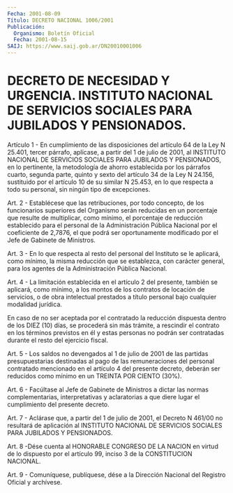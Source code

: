 ```yaml
---
Fecha: 2001-08-09
Título: DECRETO NACIONAL 1006/2001
Publicación:
  Organismo: Boletín Oficial
  Fecha: 2001-08-15
SAIJ: https://www.saij.gob.ar/DN20010001006
---
```

# DECRETO DE NECESIDAD Y URGENCIA. INSTITUTO NACIONAL DE SERVICIOS SOCIALES PARA JUBILADOS Y PENSIONADOS.

<a id="1"></a>
Artículo 1 - En cumplimiento  de  las disposiciones del artículo 64 de la Ley N 25.401, tercer párrafo,  aplícase,  a  partir  del 1 de julio  de  2001,  al  INSTITUTO NACIONAL DE SERVICIOS SOCIALES PARA JUBILADOS Y PENSIONADOS, en lo pertinente, la metodología de ahorro establecida por los párrafos  cuarto, segunda parte, quinto y sexto del artículo 34 de la Ley N 24.156,  sustituido  por el artículo 10 de su similar N 25.453, en lo que respecta a todo  su personal, sin ningún tipo de excepciones.

<a id="2"></a>
Art. 2 - Establécese que las retribuciones, por todo  concepto,  de los  funcionarios  superiores  del  Organismo serán reducidas en un porcentaje que resulte de multiplicar,  como  mínimo, el porcentaje de  reducción  establecido  para  el personal de la  Administración Pública Nacional por el coeficiente  de  2,7876,  el  que podrá ser oportunamente  modificado  por  el  Jefe  de  Gabinete de Ministros.

<a id="3"></a>
Art. 3 - En lo que respecta al resto del personal  del Instituto se le aplicará, como mínimo, la misma reducción que se establezca, con carácter  general,  para  los agentes de la Administración  Pública Nacional.

<a id="4"></a>
Art. 4 - La limitación establecida  en  el artículo 2 del presente, también se aplicará, como mínimo, a los montos  de los contratos de locación  de  servicios, o de obra intelectual prestados  a  título personal bajo cualquier modalidad jurídica.

En caso de no ser aceptada por el contratado la reducción dispuesta dentro de los DIEZ  (10)  días,  se  procederá  sin  más trámite, a rescindir  el  contrato  en  los términos previstos en él  y  estas personas no podrán ser contratadas  durante  el resto del ejercicio fiscal.

<a id="5"></a>
Art.  5 - Los saldos no devengados al 1 de julio  de  2001 de  las partidas  presupuestarias  destinadas al pago de las remuneraciones del personal contratado mencionado  en  el  artículo 4 del presente decreto, deberán ser reducidos como mínimo en un TREINTA POR CIENTO (30%).

<a id="6"></a>
Art. 6 - Facúltase al Jefe de Gabinete de Ministros  a  dictar  las normas  complementarias, interpretativas y aclaratorias a que diere lugar el cumplimiento del presente decreto.

<a id="7"></a>
Art. 7 -  Aclárase que, a partir del 1 de julio de 2001, el Decreto N 461/00 no  resultará  de  aplicación  al  INSTITUTO  NACIONAL  DE SERVICIOS SOCIALES PARA JUBILADOS Y PENSIONADOS.

<a id="8"></a>
Art. 8 -Dése cuenta al HONORABLE CONGRESO DE LA NACION en virtud de lo  dispuesto  por  el  artículo  99,  inciso  3 de la CONSTITUCION NACIONAL.

<a id="9"></a>
Art. 9 - Comuníquese, publíquese, dése a la Dirección  Nacional del Registro Oficial y archívese.